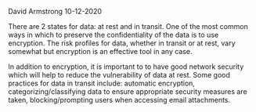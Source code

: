 David Armstrong 10-12-2020

There are 2 states for data: at rest and in transit. One of the most common ways in which to preserve the confidentiality of the data is to use encryption. The risk profiles for data, whether in transit or at rest, vary somewhat but encryption is an effective tool in any case.

In addition to encryption, it is important to to have good network security which will help to reduce the vulnerability of data at rest. Some good practices for data in transit include: automatic encryption, categorizing/classifying data to ensure appropriate security measures are taken, blocking/prompting users when accessing email attachments.
